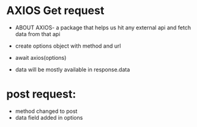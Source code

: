 # AXIOS Get request

- ABOUT AXIOS- a package that helps us hit any external api and fetch data from that api


- create options object with method and url
- await axios(options)
- data will be mostly available in response.data

# post request:
- method changed to post
- data field added in options
